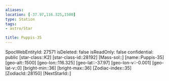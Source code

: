```yaml
---
aliases: 
location: [-37.97,116.325,1500]
type: Station
tags:
- astro/Star

title: Puppis-35
---
```

SpocWebEntityId: 27571
isDeleted: false
isReadOnly: false
confidential: public
[star-class::K2]
[star-class-id::28192]
[Mass-sol::]
[name::Puppis-35]
[geo-alt::1500]
[geo-lon::116.325]
[geo-lat::-37.97]
[geo-lon-v::-0.001]
[geo-lat-v::0]
[bright-min::36]
[bright-max::36]
[Zodiac-index::35]
[ZodiacId::28150]
[NextStarId::]



